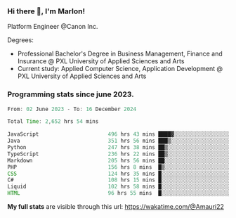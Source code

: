 
### Hi there 👋, I'm Marlon!

Platform Engineer @Canon Inc.

Degrees: 
- Professional Bachelor's Degree in Business Management, Finance and Insurance @ PXL University of Applied Sciences and Arts
- Current study: Applied Computer Science, Application Development @ PXL University of Applied Sciences and Arts

### Programming stats since june 2023.
<!--START_SECTION:waka-->

```java
From: 02 June 2023 - To: 16 December 2024

Total Time: 2,652 hrs 54 mins

JavaScript                      496 hrs 43 mins ████▓░░░░░░░░░░░░░░░░░░░░   18.37 %
Java                            351 hrs 56 mins ███▒░░░░░░░░░░░░░░░░░░░░░   13.02 %
Python                          247 hrs 38 mins ██▒░░░░░░░░░░░░░░░░░░░░░░   09.16 %
TypeScript                      236 hrs 22 mins ██▒░░░░░░░░░░░░░░░░░░░░░░   08.74 %
Markdown                        205 hrs 56 mins ██░░░░░░░░░░░░░░░░░░░░░░░   07.62 %
PHP                             156 hrs 8 mins  █▒░░░░░░░░░░░░░░░░░░░░░░░   05.78 %
CSS                             124 hrs 35 mins █░░░░░░░░░░░░░░░░░░░░░░░░   04.61 %
C#                              108 hrs 15 mins █░░░░░░░░░░░░░░░░░░░░░░░░   04.00 %
Liquid                          102 hrs 58 mins █░░░░░░░░░░░░░░░░░░░░░░░░   03.81 %
HTML                            96 hrs 55 mins  █░░░░░░░░░░░░░░░░░░░░░░░░   03.59 %
```

<!--END_SECTION:waka-->
**My full stats** are visible through this url: https://wakatime.com/@Amauri22
